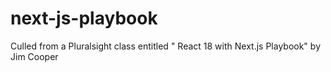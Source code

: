 # next-js-playbook
Culled from a Pluralsight class entitled " React 18 with Next.js Playbook" by Jim Cooper
